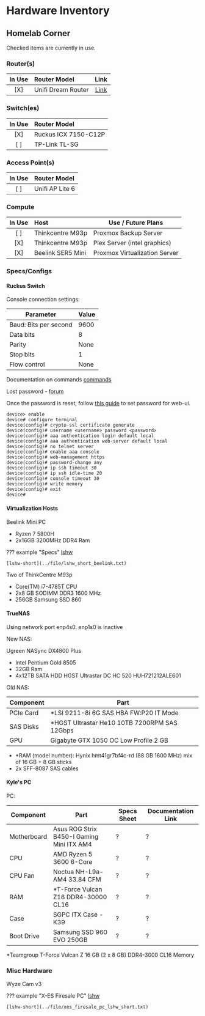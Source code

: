 # Hardware Inventory

## Homelab Corner

Checked items are currently in use.

### Router(s)

| In Use | Router Model       |                      Link                       |
| :----: | :----------------- | :---------------------------------------------: |
|  [X]   | Unifi Dream Router | [Link](https://store.ui.com/us/en/products/udr) |

### Switch(es)

| In Use | Router Model         |
| :----: | :------------------- |
|  [X]   | Ruckus ICX 7150-C12P |
|  [ ]   | TP-Link TL-SG        |

### Access Point(s)

| In Use | Router Model    |
| :----: | :-------------- |
|  [ ]   | Unifi AP Lite 6 |

### Compute

| In Use | Host              | Use / Future Plans            |
| :----: | :---------------- | ----------------------------- |
|  [ ]   | Thinkcentre M93p  | Proxmox Backup Server         |
|  [X]   | Thinkcentre M93p  | Plex Server (intel graphics)  |
|  [X]   | Beelink SER5 Mini | Proxmox Virtualization Server |

### Specs/Configs

#### Ruckus Switch

Console connection settings:

| Parameter             | Value |
| --------------------- | ----- |
| Baud: Bits per second | 9600  |
| Data bits             | 8     |
| Parity                | None  |
| Stop bits             | 1     |
| Flow control          | None  |

Documentation on commands [commands](https://docs.ruckuswireless.com/fastiron/08.0.50/fastiron-08050-commandref/GUID-0FCE99FF-A5E5-4A6F-88D6-60740D7965D6-homepage.html)

Lost password - [forum](https://community.ruckuswireless.com/t5/RUCKUS-Support-for-Lennar-Homes/ICX-7150-Login-Issue-after-Factory-Reset-and-quot-no-password/m-p/52814)

Once the password is reset, follow [this guide](https://docs.commscope.com/en-US/bundle/icx-quickstart/page/GUID-3AD21FAD-D8BF-49FF-BBF3-5620F197E322.html) to set password for web-ui.

```serial
device> enable
device# configure terminal
device(config)# crypto-ssl certificate generate
device(config)# username <username> password <password>
device(config)# aaa authentication login default local
device(config)# aaa authentication web-server default local
device(config)# no telnet server
device(config)# enable aaa console
device(config)# web-management https
device(config)# password-change any
device(config)# ip ssh timeout 30
device(config)# ip ssh idle-time 20
device(config)# console timeout 30
device(config)# write memory
device(config)# exit
device#
```

#### Virtualization Hosts

Beelink Mini PC

- Ryzen 7 5800H
- 2x16GB 3200MHz DDR4 Ram

??? example "Specs"
    [lshw](../file/lshw_beelink.txt)

    [lshw-short](../file/lshw_short_beelink.txt)

Two of ThinkCentre M93p

- Core(TM) i7-4785T CPU
- 2x8 GB SODIMM DDR3 1600 MHz
- 256GB Samsung SSD 860

#### TrueNAS

Using network port enp4s0. enp1s0 is inactive

New NAS:

Ugreen NASync DX4800 Plus

- Intel Pentium Gold 8505
- 32GB Ram
- 4x12TB SATA HDD HGST Ultrastar DC HC 520 HUH721212ALE601

Old NAS:

| Component | Part                                         |
| --------- | -------------------------------------------- |
| PCIe Card | *LSI 9211-8i 6G SAS HBA FW:P20 IT Mode       |
| SAS Disks | *HGST Ultrastar He10 10TB 7200RPM SAS 12Gbps |
| GPU       | Gigabyte GTX 1050 OC Low Profile 2 GB        |

- *RAM (model number): Hynix hmt41gr7bf4c-rd (88 GB 1600 MHz) mix of 16 GB + 8 GB sticks
- 2x SFF-8087 SAS cables

#### Kyle's PC

PC:

| Component   | Part                                      | Specs Sheet | Documentation Link |
| ----------- | ----------------------------------------- | ----------- | ------------------ |
| Motherboard | Asus ROG Strix B450-I Gaming Mini ITX AM4 | ?           | ?                  |
| CPU         | AMD Ryzen 5 3600 6-Core                   | ?           | ?                  |
| CPU Fan     | Noctua NH-L9a-AM4 33.84 CFM               | ?           | ?                  |
| RAM         | *T-Force Vulcan Z16 DDR4-30000 CL16       | ?           | ?                  |
| Case        | SGPC ITX Case - K39                       | ?           | ?                  |
| Boot Drive  | Samsung SSD 960 EVO 250GB                 | ?           | ?                  |

*Teamgroup T-Force Vulcan Z 16 GB (2 x 8 GB) DDR4-3000 CL16 Memory

### Misc Hardware

Wyze Cam v3

??? example "X-ES Firesale PC"
    [lshw](../file/xes_firesale_pc_lshw.txt)

    [lshw-short](../file/xes_firesale_pc_lshw_short.txt)
